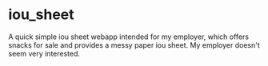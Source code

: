 # iou_sheet

A quick simple iou sheet webapp intended for my employer, which offers snacks for sale and provides a messy paper iou sheet.  My employer doesn't seem very interested.
